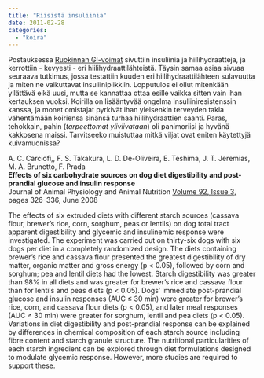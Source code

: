 ```yaml
---
title: "Riisistä insuliinia"
date: 2011-02-28
categories: 
  - "koira"
---
```


Postauksessa [Ruokinnan GI-voimat](http://www.jakkelehtonen.fi/katiska/ravitsemus/ruokinnan-gi-voimat "Ruokinnan GI-voimat") sivuttiin insuliinia ja hiilihydraatteja, ja kerrottiin - kevyesti - eri hiilihydraattilähteistä. Täysin samaa asiaa sivuaa seuraava tutkimus, jossa testattiin kuuden eri hiilihydraattilähteen sulavuutta ja miten ne vaikuttavat insuliinipiikkiin. Lopputulos ei ollut mitenkään yllättävä eikä uusi, mutta se kannattaa ottaa esille vaikka sitten vain ihan kertauksen vuoksi. Koirilla on lisääntyvää ongelma insuliiniresistenssin kanssa, ja monet omistajat pyrkivät ihan yleisenkin terveyden takia vähentämään koiriensa sinänsä turhaa hiilihydraattien saanti. Paras, tehokkain, pahin (_tarpeettomat yliviivataan_) oli panimoriisi ja hyvänä kakkosena maissi. Tarvitseeko muistuttaa mitkä viljat ovat eniten käytettyjä kuivamuonissa?

<!--more-->

A. C. Carciofi,, F. S. Takakura, L. D. De-Oliveira, E. Teshima, J. T. Jeremias, M. A. Brunetto, F. Prada  
**Effects of six carbohydrate sources on dog diet digestibility and post-prandial glucose and insulin response**  
Journal of Animal Physiology and Animal Nutrition [Volume 92, Issue 3,](http://onlinelibrary.wiley.com/doi/10.1111/jpn.2008.92.issue-3/issuetoc) pages 326–336, June 2008

The effects of six extruded diets with different starch sources (cassava flour, brewer’s rice, corn, sorghum, peas or lentils) on dog total tract apparent digestibility and glycemic and insulinemic response were investigated. The experiment was carried out on thirty-six dogs with six dogs per diet in a completely randomized design. The diets containing brewer’s rice and cassava flour presented the greatest digestibility of dry matter, organic matter and gross energy (p < 0.05), followed by corn and sorghum; pea and lentil diets had the lowest. Starch digestibility was greater than 98% in all diets and was greater for brewer’s rice and cassava flour than for lentils and peas diets (p < 0.05). Dogs’ immediate post-prandial glucose and insulin responses (AUC ≤ 30 min) were greater for brewer’s rice, corn, and cassava flour diets (p < 0.05), and later meal responses (AUC ≥ 30 min) were greater for sorghum, lentil and pea diets (p < 0.05). Variations in diet digestibility and post-prandial response can be explained by differences in chemical composition of each starch source including fibre content and starch granule structure. The nutritional particularities of each starch ingredient can be explored through diet formulations designed to modulate glycemic response. However, more studies are required to support these.
